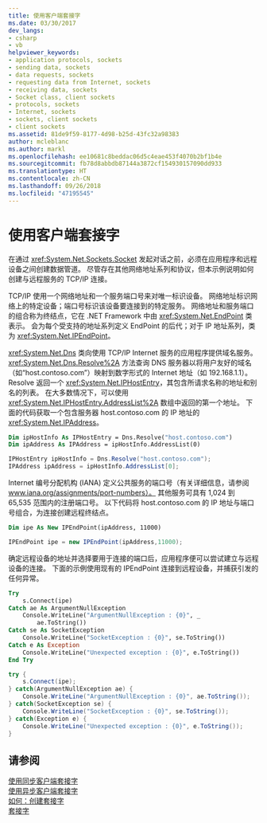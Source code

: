 ```yaml
---
title: 使用客户端套接字
ms.date: 03/30/2017
dev_langs:
- csharp
- vb
helpviewer_keywords:
- application protocols, sockets
- sending data, sockets
- data requests, sockets
- requesting data from Internet, sockets
- receiving data, sockets
- Socket class, client sockets
- protocols, sockets
- Internet, sockets
- sockets, client sockets
- client sockets
ms.assetid: 81de9f59-8177-4d98-b25d-43fc32a98383
author: mcleblanc
ms.author: markl
ms.openlocfilehash: ee10681c8beddac06d5c4eae453f4070b2bf1b4e
ms.sourcegitcommit: fb78d8abbdb87144a3872cf154930157090dd933
ms.translationtype: HT
ms.contentlocale: zh-CN
ms.lasthandoff: 09/26/2018
ms.locfileid: "47195545"
---
```

# <a name="using-client-sockets"></a>使用客户端套接字
在通过 <xref:System.Net.Sockets.Socket> 发起对话之前，必须在应用程序和远程设备之间创建数据管道。 尽管存在其他网络地址系列和协议，但本示例说明如何创建与远程服务的 TCP/IP 连接。  
  
 TCP/IP 使用一个网络地址和一个服务端口号来对唯一标识设备。 网络地址标识网络上的特定设备；端口号标识该设备要连接到的特定服务。 网络地址和服务端口的组合称为终结点，它在 .NET Framework 中由 <xref:System.Net.EndPoint> 类表示。 会为每个受支持的地址系列定义 EndPoint 的后代；对于 IP 地址系列，类为 <xref:System.Net.IPEndPoint>。  
  
 <xref:System.Net.Dns> 类向使用 TCP/IP Internet 服务的应用程序提供域名服务。 <xref:System.Net.Dns.Resolve%2A> 方法查询 DNS 服务器以将用户友好的域名（如“host.contoso.com”）映射到数字形式的 Internet 地址（如 192.168.1.1）。 Resolve 返回一个 <xref:System.Net.IPHostEntry>，其包含所请求名称的地址和别名的列表。 在大多数情况下，可以使用 <xref:System.Net.IPHostEntry.AddressList%2A> 数组中返回的第一个地址。 下面的代码获取一个包含服务器 host.contoso.com 的 IP 地址的 <xref:System.Net.IPAddress>。  
  
```vb  
Dim ipHostInfo As IPHostEntry = Dns.Resolve("host.contoso.com")  
Dim ipAddress As IPAddress = ipHostInfo.AddressList(0)  
```  
  
```csharp  
IPHostEntry ipHostInfo = Dns.Resolve("host.contoso.com");  
IPAddress ipAddress = ipHostInfo.AddressList[0];  
```  
  
 Internet 编号分配机构 (IANA) 定义公共服务的端口号（有关详细信息，请参阅 www.iana.org/assignments/port-numbers）。 其他服务可具有 1,024 到 65,535 范围内的注册端口号。 以下代码将 host.contoso.com 的 IP 地址与端口号组合，为连接创建远程终结点。  
  
```vb  
Dim ipe As New IPEndPoint(ipAddress, 11000)  
```  
  
```csharp  
IPEndPoint ipe = new IPEndPoint(ipAddress,11000);  
```  
  
 确定远程设备的地址并选择要用于连接的端口后，应用程序便可以尝试建立与远程设备的连接。 下面的示例使用现有的 IPEndPoint 连接到远程设备，并捕获引发的任何异常。  
  
```vb  
Try  
    s.Connect(ipe)  
Catch ae As ArgumentNullException  
    Console.WriteLine("ArgumentNullException : {0}", _  
        ae.ToString())  
Catch se As SocketException  
    Console.WriteLine("SocketException : {0}", se.ToString())  
Catch e As Exception  
    Console.WriteLine("Unexpected exception : {0}", e.ToString())  
End Try  
```  
  
```csharp  
try {  
    s.Connect(ipe);  
} catch(ArgumentNullException ae) {  
    Console.WriteLine("ArgumentNullException : {0}", ae.ToString());  
} catch(SocketException se) {  
    Console.WriteLine("SocketException : {0}", se.ToString());  
} catch(Exception e) {  
    Console.WriteLine("Unexpected exception : {0}", e.ToString());  
}  
```  
  
## <a name="see-also"></a>请参阅  
 [使用同步客户端套接字](../../../docs/framework/network-programming/using-a-synchronous-client-socket.md)  
 [使用异步客户端套接字](../../../docs/framework/network-programming/using-an-asynchronous-client-socket.md)  
 [如何：创建套接字](../../../docs/framework/network-programming/how-to-create-a-socket.md)  
 [套接字](../../../docs/framework/network-programming/sockets.md)

